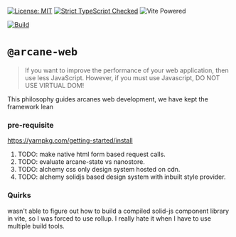 
[![License: MIT](https://img.shields.io/badge/License-MIT-yellow.svg)](https://opensource.org/licenses/MIT) [![Strict TypeScript Checked](https://badgen.net/badge/TS/Strict "Strict TypeScript Checked")](https://www.typescriptlang.org) ![](https://badges.aleen42.com/src/vitejs.svg "Vite Powered") 


[![Build](https://github.com/arcanetechnology/arcane-web/actions/workflows/deploy-invest.yml/badge.svg)](https://github.com/arcanetechnology/arcane-web/actions/workflows/deploy-invest.yml)

# `@arcane-web`

> If you want to improve the performance of your web application, then use less JavaScript. However, if you must use Javascript, DO NOT USE VIRTUAL DOM!

This philosophy guides arcanes web development, we have kept the framework lean


### pre-requisite 

https://yarnpkg.com/getting-started/install


1. TODO: make native html form based request calls.
2. TODO: evaluate arcane-state vs nanostore.
3. TODO: alchemy css only design system hosted on cdn.
4. TODO: alchemy solidjs based design system with inbuilt style provider.


### Quirks

wasn't able to figure out how to build a compiled solid-js component library in vite, so I was forced to use rollup. I really hate it when I have to use multiple build tools.
